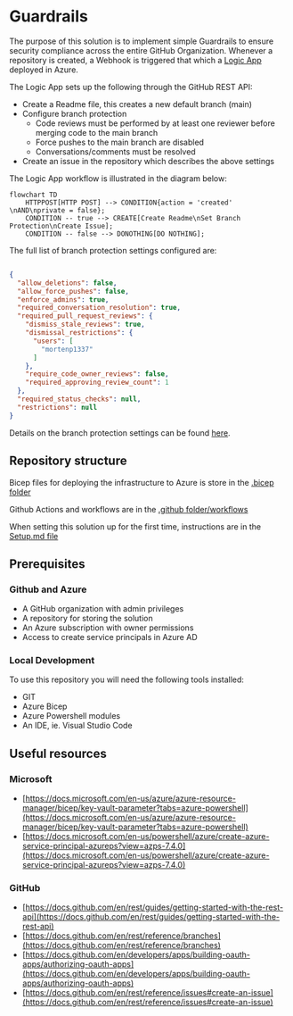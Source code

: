 # Guardrails

The purpose of this solution is to implement simple Guardrails to ensure security compliance across the entire GitHub Organization. Whenever a repository is created, a Webhook is triggered that which a [Logic App](https://docs.microsoft.com/en-us/azure/logic-apps/) deployed in Azure.

The Logic App sets up the following through the GitHub REST API:

- Create a Readme file, this creates a new default branch (main)
- Configure branch protection
  - Code reviews must be performed by at least one reviewer before merging code to the main branch
  - Force pushes to the main branch are disabled
  - Conversations/comments must be resolved
- Create an issue in the repository which describes the above settings

The Logic App workflow is illustrated in the diagram below:

```mermaid
flowchart TD
    HTTPPOST[HTTP POST] --> CONDITION{action = 'created' \nAND\nprivate = false};
    CONDITION -- true --> CREATE[Create Readme\nSet Branch Protection\nCreate Issue];
    CONDITION -- false --> DONOTHING[DO NOTHING];
```

The full list of branch protection settings configured are:

```json

{
  "allow_deletions": false,
  "allow_force_pushes": false,
  "enforce_admins": true,
  "required_conversation_resolution": true,
  "required_pull_request_reviews": {
    "dismiss_stale_reviews": true,
    "dismissal_restrictions": {
      "users": [
        "mortenp1337"
      ]
    },
    "require_code_owner_reviews": false,
    "required_approving_review_count": 1
  },
  "required_status_checks": null,
  "restrictions": null
}

```

Details on the branch protection settings can be found [here](https://docs.github.com/en/rest/reference/branches#update-branch-protection).

## Repository structure

Bicep files for deploying the infrastructure to Azure is store in the [.bicep folder](./.bicep)

Github Actions and workflows are in the [.github folder/workflows](./.github/workflows)

When setting this solution up for the first time, instructions are in the [Setup.md file](./setup/Setup.md)

## Prerequisites

### Github and Azure

- A GitHub organization with admin privileges
- A repository for storing the solution
- An Azure subscription with owner permissions
- Access to create service principals in Azure AD

### Local Development

To use this repository you will need the following tools installed:

- GIT
- Azure Bicep
- Azure Powershell modules
- An IDE, ie. Visual Studio Code

## Useful resources

### Microsoft

- [https://docs.microsoft.com/en-us/azure/azure-resource-manager/bicep/key-vault-parameter?tabs=azure-powershell](https://docs.microsoft.com/en-us/azure/azure-resource-manager/bicep/key-vault-parameter?tabs=azure-powershell)
- [https://docs.microsoft.com/en-us/powershell/azure/create-azure-service-principal-azureps?view=azps-7.4.0](https://docs.microsoft.com/en-us/powershell/azure/create-azure-service-principal-azureps?view=azps-7.4.0)

### GitHub

- [https://docs.github.com/en/rest/guides/getting-started-with-the-rest-api](https://docs.github.com/en/rest/guides/getting-started-with-the-rest-api)
- [https://docs.github.com/en/rest/reference/branches](https://docs.github.com/en/rest/reference/branches)
- [https://docs.github.com/en/developers/apps/building-oauth-apps/authorizing-oauth-apps](https://docs.github.com/en/developers/apps/building-oauth-apps/authorizing-oauth-apps)
- [https://docs.github.com/en/rest/reference/issues#create-an-issue](https://docs.github.com/en/rest/reference/issues#create-an-issue)